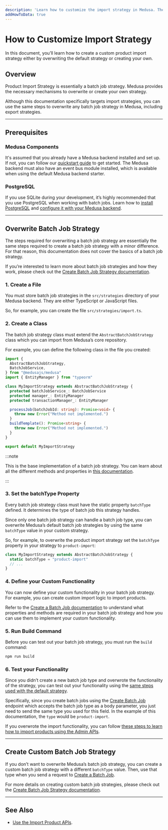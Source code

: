```yaml
---
description: 'Learn how to customize the import strategy in Medusa. The import strategy can be used to import entities such as products, prices in a price list, orders, or other entities.'
addHowToData: true
---
```


# How to Customize Import Strategy

In this document, you’ll learn how to create a custom product import strategy either by overwriting the default strategy or creating your own.

## Overview

Product Import Strategy is essentially a batch job strategy. Medusa provides the necessary mechanisms to overwrite or create your own strategy.

Although this documentation specifically targets import strategies, you can use the same steps to overwrite any batch job strategy in Medusa, including export strategies.

---

## Prerequisites

### Medusa Components

It's assumed that you already have a Medusa backend installed and set up. If not, you can follow our [quickstart guide](../backend/install.mdx) to get started. The Medusa backend must also have an event bus module installed, which is available when using the default Medusa backend starter.

### PostgreSQL

If you use SQLite during your development, it’s highly recommended that you use PostgreSQL when working with batch jobs. Learn how to [install PostgreSQL](../backend/prepare-environment.mdx#postgresql) and [configure it with your Medusa backend](../backend/configurations.md#postgresql-configurations).

---

## Overwrite Batch Job Strategy

The steps required for overwriting a batch job strategy are essentially the same steps required to create a batch job strategy with a minor difference. For that reason, this documentation does not cover the basics of a batch job strategy.

If you’re interested to learn more about batch job strategies and how they work, please check out the [Create Batch Job Strategy documentation](./create.mdx).

### 1. Create a File

You must store batch job strategies in the `src/strategies` directory of your Medusa backend. They are either TypeScript or JavaScript files.

So, for example, you can create the file `src/strategies/import.ts`.

### 2. Create a Class

The batch job strategy class must extend the `AbstractBatchJobStrategy` class which you can import from Medusa’s core repository.

For example, you can define the following class in the file you created:

```ts title=src/strategies/import.ts
import { 
  AbstractBatchJobStrategy, 
  BatchJobService,
} from "@medusajs/medusa"
import { EntityManager } from "typeorm"

class MyImportStrategy extends AbstractBatchJobStrategy {
  protected batchJobService_: BatchJobService
  protected manager_: EntityManager
  protected transactionManager_: EntityManager

  processJob(batchJobId: string): Promise<void> {
    throw new Error("Method not implemented.")
  }
  buildTemplate(): Promise<string> {
    throw new Error("Method not implemented.")
  }
}

export default MyImportStrategy
```

:::note

This is the base implementation of a batch job strategy. You can learn about all the different methods and properties in [this documentation](./create.mdx#3-define-required-properties).

:::

### 3. Set the batchType Property

Every batch job strategy class must have the static property `batchType` defined. It determines the type of batch job this strategy handles.

Since only one batch job strategy can handle a batch job type, you can overwrite Medusa’s default batch job strategies by using the same `batchType` value in your custom strategy.

So, for example, to overwrite the product import strategy set the `batchType` property in your strategy to `product-import`:

```ts
class MyImportStrategy extends AbstractBatchJobStrategy {
  static batchType = "product-import"
  // ...
}
```

### 4. Define your Custom Functionality

You can now define your custom functionality in your batch job strategy. For example, you can create custom import logic to import products.

Refer to the [Create a Batch Job documentation](./create.mdx#3-define-required-properties) to understand what properties and methods are required in your batch job strategy and how you can use them to implement your custom functionality.

### 5. Run Build Command

Before you can test out your batch job strategy, you must run the `build` command:

```bash npm2yarn
npm run build
```

### 6. Test your Functionality

Since you didn’t create a new batch job type and overwrote the functionality of the strategy, you can test out your functionality using the [same steps used with the default strategy](./create.mdx#test-your-batch-job-strategy).

Specifically, since you create batch jobs using the [Create Batch Job](/api/admin/#tag/Batch-Job/operation/PostBatchJobs) endpoint which accepts the batch job type as a body parameter, you just need to send the same type you used for this field. In the example of this documentation, the `type` would be `product-import`.

If you overwrote the import functionality, you can follow [these steps to learn how to import products using the Admin APIs](../../modules/products/admin/import-products.mdx).

---

## Create Custom Batch Job Strategy

If you don’t want to overwrite Medusa’s batch job strategy, you can create a custom batch job strategy with a different `batchType` value. Then, use that type when you send a request to [Create a Batch Job](/api/admin/#tag/Batch-Job).

For more details on creating custom batch job strategies, please check out the [Create Batch Job Strategy documentation](./create.mdx).

---

## See Also

- [Use the Import Product APIs](../../modules/products/admin/import-products.mdx).
